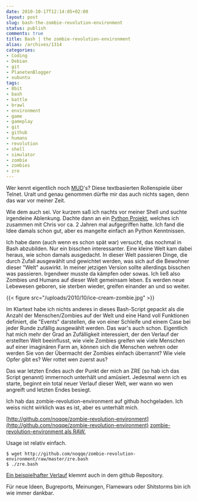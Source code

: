 ```yaml
---
date: 2010-10-17T12:14:05+02:00
layout: post
slug: bash-the-zombie-revolution-environment
status: publish
comments: true
title: Bash | the zombie-revolution-environment
alias: /archives/1314
categories:
- Coding
- Debian
- git
- PlanetenBlogger
- xubuntu
tags:
- 8bit
- bash
- battle
- brawl
- environment
- game
- gameplay
- git
- github
- humans
- revolution
- shell
- simulator
- zombie
- zombies
- zre
---
```


Wer kennt eigentlich noch [MUD](http://en.wikipedia.org/wiki/MUD)'s?  Diese textbasierten Rollenspiele über Telnet. Uralt und genau genommen dürfte mir das auch nichts sagen, denn das war vor meiner Zeit.

Wie dem auch sei. Vor kurzem saß ich nachts vor meiner Shell und suchte irgendeine Ablenkung. Dachte dann an ein [Python Projekt](/archives/118), welches ich zusammen mit Chris vor ca. 2 Jahren mal aufgegriffen hatte. Ich fand die Idee damals schon gut, aber es mangelte einfach an Python Kenntnissen.

Ich habe dann (auch wenn es schon spät war) versucht, das nochmal in Bash abzubilden. Nur ein bisschen interessanter. Eine kleine Welt kam dabei heraus, wie schon damals ausgedacht. In dieser Welt passieren Dinge, die durch Zufall ausgewählt und gewichtet werden, was sich auf die Bewohner dieser "Welt" auswirkt. In meiner jetzigen Version sollte allerdings bisschen was passieren. Irgendwer musste da kämpfen oder sowas. Ich ließ also Zombies und Humans auf dieser Welt gemeinsam leben. Es werden neue Lebewesen geboren, sie sterben wieder, greifen einander an und so weiter.

{{< figure src="/uploads/2010/10/ice-cream-zombie.jpg" >}}

[](/uploads/2010/10/ice-cream-zombie.jpg)Im Klartext habe ich nichts anderes in dieses Bash-Script gepackt als die Anzahl der Menschen/Zombies auf der Welt und eine Hand voll Funktionen definiert, die "Events" darstellen, die von einer Schleife und einem Case bei jeder Runde zufällig ausgewählt werden. Das war's auch schon. Eigentlich hat mich mehr der Grad an Zufälligkeit interessiert, der den Verlauf der erstellten Welt beeinflusst, wie viele Zombies greifen wie viele Menschen auf einer imaginären Farm an, können sich die Menschen wehren oder werden Sie von der Übermacht der Zombies einfach überrannt? Wie viele Opfer gibt es? Wer rottet wen zuerst aus?

Das war letzten Endes auch der Punkt der mich an ZRE (so hab ich das Script genannt) immernoch unterhält und amüsiert. Jedesmal wenn ich es starte, beginnt ein total neuer Verlauf dieser Welt, wer wann wo wen angreift und letzten Endes besiegt.

Ich hab das zombie-revolution-environment auf github hochgeladen. Ich weiss nicht wirklich was es ist, aber es unterhält mich.

[http://github.com/noqqe/zombie-revolution-environment](http://github.com/noqqe/zombie-revolution-environment)
[zombie-revolution-environment als RAW. ](http://github.com/noqqe/zombie-revolution-environment/raw/master/zre.bash)

Usage ist relativ einfach.

```
$ wget http://github.com/noqqe/zombie-revolution-environment/raw/master/zre.bash
$ ./zre.bash
```


[Ein beispielhafter Verlauf](http://github.com/noqqe/zombie-revolution-environment/blob/master/zre.example) klemmt auch in dem github Repository.

Für neue Ideen, Bugreports, Meinungen, Flamewars oder Shitstorms bin ich wie immer dankbar.
